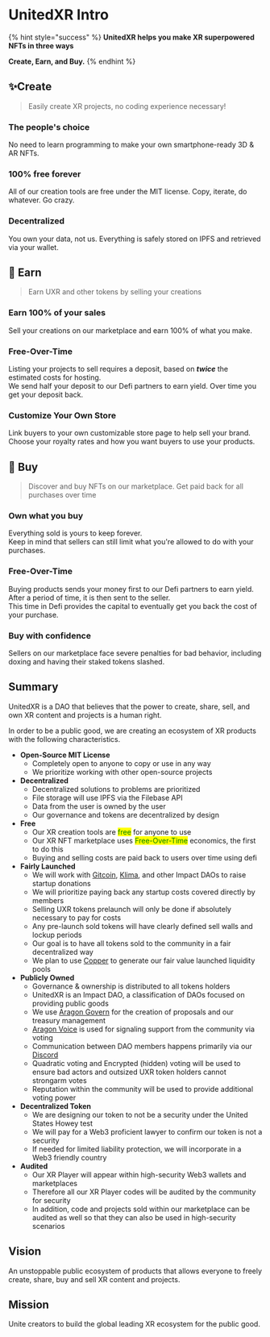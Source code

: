 # UnitedXR Intro

{% hint style="success" %}
**UnitedXR helps you make XR superpowered NFTs in three ways**

**Create, Earn, and Buy.**
{% endhint %}

## ✨Create

> Easily create XR projects, no coding experience necessary!

### The people's choice

No need to learn programming to make your own smartphone-ready 3D & AR NFTs.

### 100% free forever

All of our creation tools are free under the MIT license. Copy, iterate, do whatever. Go crazy.

### Decentralized

You own your data, not us. Everything is safely stored on IPFS and retrieved via your wallet.

## 💸 Earn

> Earn UXR and other tokens by selling your creations

### Earn 100% of your sales

Sell your creations on our marketplace and earn 100% of what you make.

### Free-Over-Time

Listing your projects to sell requires a deposit, based on _**twice**_ the estimated costs for hosting. \
We send half your deposit to our Defi partners to earn yield. Over time you get your deposit back.&#x20;

### Customize Your Own Store

Link buyers to your own customizable store page to help sell your brand. \
Choose your royalty rates and how you want buyers to use your products.

## 🛒 Buy

> Discover and buy NFTs on our marketplace. Get paid back for all purchases over time

### Own what you buy

Everything sold is yours to keep forever. \
Keep in mind that sellers can still limit what you're allowed to do with your purchases.

### Free-Over-Time

Buying products sends your money first to our Defi partners to earn yield. \
After a period of time, it is then sent to the seller. \
This time in Defi provides the capital to eventually get you back the cost of your purchase.

### Buy with confidence

Sellers on our marketplace face severe penalties for bad behavior, including doxing and having their staked tokens slashed.

## Summary

UnitedXR is a DAO that believes that the power to create, share, sell, and own XR content and projects is a human right.

In order to be a public good, we are creating an ecosystem of XR products with the following characteristics.

* **Open-Source MIT License**
  * Completely open to anyone to copy or use in any way
  * We prioritize working with other open-source projects
* **Decentralized**
  * Decentralized solutions to problems are prioritized
  * File storage will use IPFS via the Filebase API
  * Data from the user is owned by the user
  * Our governance and tokens are decentralized by design
* **Free**
  * Our XR creation tools are <mark style="color:green;">free</mark> for anyone to use
  * Our XR NFT marketplace uses <mark style="color:green;">Free-Over-Time</mark> economics, the first to do this
  * Buying and selling costs are paid back to users over time using defi
* **Fairly Launched**
  * We will work with [Gitcoin](https://gitcoin.co), [Klima](https://klima.com), and other Impact DAOs to raise startup donations
  * We will prioritize paying back any startup costs covered directly by members
  * Selling UXR tokens prelaunch will only be done if absolutely necessary to pay for costs
  * Any pre-launch sold tokens will have clearly defined sell walls and lockup periods
  * Our goal is to have all tokens sold to the community in a fair decentralized way
  * We plan to use [Copper](https://copperlaunch.com) to generate our fair value launched liquidity pools
* **Publicly Owned**
  * Governance & ownership is distributed to all tokens holders
  * UnitedXR is an Impact DAO, a classification of DAOs focused on providing public goods
  * We use [Aragon Govern](https://discord.com/invite/fV2SjJzEUr) for the creation of proposals and our treasury management
  * [Aragon Voice](https://voice.aragon.org/tokens/info/#/0xce0b56632ba8322264806d0c79a2bbfc6f8c6934) is used for signaling support from the community via voting&#x20;
  * Communication between DAO members happens primarily via our [Discord](https://discord.com/invite/fV2SjJzEUr)
  * Quadratic voting and Encrypted (hidden) voting will be used to ensure bad actors and outsized UXR token holders cannot strongarm votes
  * Reputation within the community will be used to provide additional voting power
* **Decentralized Token**
  * We are designing our token to not be a security under the United States Howey test
  * We will pay for a Web3 proficient lawyer to confirm our token is not a security
  * If needed for limited liability protection, we will incorporate in a Web3 friendly country
* **Audited**
  * Our XR Player will appear within high-security Web3 wallets and marketplaces
  * Therefore all our XR Player codes will be audited by the community for security
  * In addition, code and projects sold within our marketplace can be audited as well so that they can also be used in high-security scenarios

## Vision

An unstoppable public ecosystem of products that allows everyone to freely create, share, buy and sell XR content and projects.

## Mission

Unite creators to build the global leading XR ecosystem for the public good.
